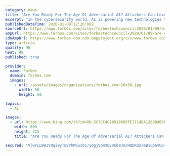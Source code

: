 ```yaml
---
category: news
title: "Are You Ready For The Age Of Adversarial AI? Attackers Can Leverage Artificial Intelligence Too"
excerpt: "In the cybersecurity world, AI is powering new technologies to enhance the detection of malicious behavior and sophisticated threats. But what if attackers could exploit the very power of AI to launch new attacks?"
publishedDateTime: 2020-01-09T12:26:00Z
sourceUrl: https://www.forbes.com/sites/forbestechcouncil/2020/01/09/are-you-ready-for-the-age-of-adversarial-ai-attackers-can-leverage-artificial-intelligence-too/
ampUrl: https://www.forbes.com/sites/forbestechcouncil/2020/01/09/are-you-ready-for-the-age-of-adversarial-ai-attackers-can-leverage-artificial-intelligence-too/amp/
cdnAmpUrl: https://www-forbes-com.cdn.ampproject.org/c/s/www.forbes.com/sites/forbestechcouncil/2020/01/09/are-you-ready-for-the-age-of-adversarial-ai-attackers-can-leverage-artificial-intelligence-too/amp/
type: article
quality: 90
heat: 90
published: true

provider:
  name: Forbes
  domain: forbes.com
  images:
    - url: /assets/images/organizations/forbes.com-50x50.jpg
      width: 50
      height: 50

topics:
  - AI

images:
  - url: https://www.bing.com/th?id=ON.5C7CC4C18918685FE7114DA12E9BAB5E
    width: 600
    height: 315
    title: "Are You Ready For The Age Of Adversarial AI? Attackers Can Leverage Artificial Intelligence Too"

secured: "VlwrLLW9ZY0qi9yTmVYhMGucb1/y0gjVomX0vVnb0Jm/HQDKU2/mB1up6VUx+7ww2i1/8GEuNjT2gRtTNyAIXmNG3QBE5G1JMPUqUvnysEK+hbOEDo5EU+LGgX0WdGfqHh3yR13pJOFxL4HxnzrYFQSgP5g4doE1VcisaWm2Cce0HPF/7fSR9IeOsCOxxANN3ipmEYfFs82n0IOtnPpMPVlW0X7rtVj1wmOhNsj9V3g7/FM70TehJO5PUIfhO2CFo/Ly5p0YIAm59vcmiGP0NA==;44ucupEsuOZIqEsmpWo5VA=="
---
```


